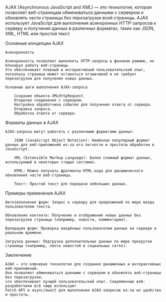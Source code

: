 
AJAX (Asynchronous JavaScript and XML) — это технология, которая позволяет веб-страницам обмениваться данными
с сервером и обновлять части страницы без перезагрузки всей страницы. AJAX использует JavaScript
для выполнения асинхронных HTTP-запросов к серверу и получения данных в различных форматах,
таких как JSON, XML, HTML или простой текст.


Основные концепции AJAX

    Асинхронность

    Асинхронность позволяет выполнять HTTP-запросы в фоновом режиме, не блокируя работу веб-страницы.
    Это обеспечивает плавный и интерактивный пользовательский опыт,
    поскольку страница может оставаться отзывчивой и не требует перезагрузки для получения новых данных.

    Основные шаги выполнения AJAX-запроса
    
        Создание объекта XMLHttpRequest.
        Открытие соединения с сервером.
        Настройка обработчика события для получения ответа от сервера.
        Отправка запроса.
        Обработка ответа от сервера.


Форматы данных в AJAX

    AJAX-запросы могут работать с различными форматами данных:
    
        JSON (JavaScript Object Notation): Наиболее популярный формат данных для веб-приложений из-за его легкости и простоты обработки в JavaScript.
        
        XML (Extensible Markup Language): Более сложный формат данных, используемый в некоторых старых системах.

        HTML: Можно получать фрагменты HTML-кода для динамического обновления части веб-страницы.

        Текст: Простой текст для передачи небольших данных.


Примеры применения AJAX

    Автозаполнение форм: Запрос к серверу для предложений по мере ввода пользователем текста.

    Обновление контента: Получение и отображение новых данных без перезагрузки страницы (например, новости, комментарии).

    Валидация форм: Проверка введённых пользователем данных на сервере в реальном времени.

    Загрузка данных: Подгрузка дополнительных данных по мере прокрутки страницы (например, лента новостей в социальных сетях).



Заключение

    AJAX — это ключевая технология для создания динамичных и интерактивных веб-приложений. 
    Она позволяет обмениваться данными с сервером и обновлять веб-страницы без перезагрузки, 
    что обеспечивает лучший пользовательский опыт. Современные веб-разработчики всё чаще используют 
    Fetch API и async/await для выполнения AJAX-запросов из-за их удобства и простоты.